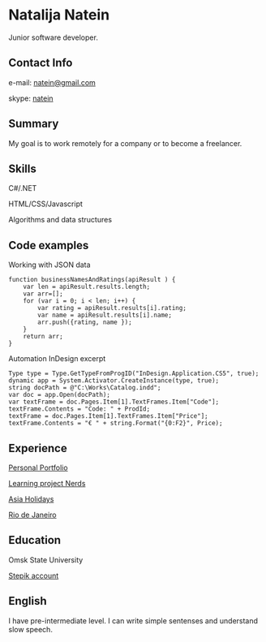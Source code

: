 # Natalija Natein
Junior software developer.
## Contact Info
e-mail: [natein@gmail.com](mailto:natein@gmail.com)

skype: [natein](skype:natein)

## Summary
My goal is to work remotely for a company or to become a freelancer.
## Skills
C#/.NET

HTML/CSS/Javascript

Algorithms and data structures

## Code examples
Working with JSON data

	function businessNamesAndRatings(apiResult ) {
	    var len = apiResult.results.length;
	    var arr=[];
	    for (var i = 0; i < len; i++) {
	        var rating = apiResult.results[i].rating;
	        var name = apiResult.results[i].name;
	        arr.push({rating, name });
	    }
	    return arr;
	}

Automation InDesign excerpt

	Type type = Type.GetTypeFromProgID("InDesign.Application.CS5", true);
	dynamic app = System.Activator.CreateInstance(type, true);
	string docPath = @"C:\Works\Catalog.indd";
	var doc = app.Open(docPath);
	var textFrame = doc.Pages.Item[1].TextFrames.Item["Code"];
	textFrame.Contents = "Code: " + ProdId;
	textFrame = doc.Pages.Item[1].TextFrames.Item["Price"];
	textFrame.Contents = "€ " + string.Format("{0:F2}", Price);

## Experience
[Personal Portfolio](https://codepen.io/natein/full/WrdBXm)

[Learning project Nerds](https://natein.github.io/Nerds/)

[Asia Holidays](https://codepen.io/natein/full/zoQyqe)

[Rio de Janeiro](https://codepen.io/natein/full/YpYYKY)


## Education
Omsk State University

[Stepik account](https://stepik.org/users/18193127/)
## English
I have pre-intermediate level. I can write simple sentenses and understand slow speech.
